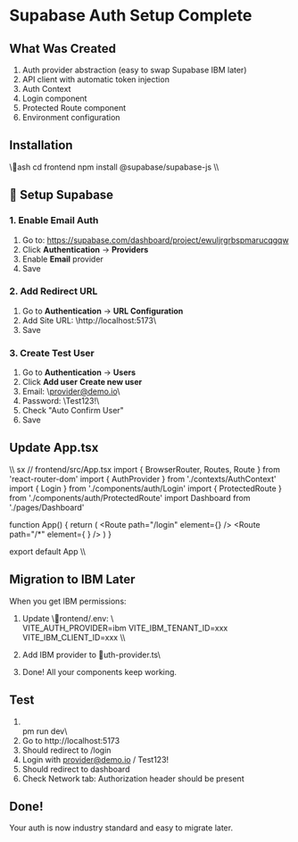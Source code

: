 ﻿#  Supabase Auth Setup Complete

##  What Was Created

1.  Auth provider abstraction (easy to swap Supabase  IBM later)
2.  API client with automatic token injection
3.  Auth Context
4.  Login component
5.  Protected Route component
6.  Environment configuration

##  Installation

\\\ash
cd frontend
npm install @supabase/supabase-js
\\\

## 🔧 Setup Supabase

### 1. Enable Email Auth
1. Go to: https://supabase.com/dashboard/project/ewuljrgrbspmarucqgqw
2. Click **Authentication** → **Providers**
3. Enable **Email** provider
4. Save

### 2. Add Redirect URL
1. Go to **Authentication** → **URL Configuration**
2. Add Site URL: \http://localhost:5173\
3. Save

### 3. Create Test User
1. Go to **Authentication** → **Users**
2. Click **Add user**  **Create new user**
3. Email: \provider@demo.io\
4. Password: \Test123!\
5.  Check "Auto Confirm User"
6. Save

##  Update App.tsx

\\\	sx
// frontend/src/App.tsx
import { BrowserRouter, Routes, Route } from 'react-router-dom'
import { AuthProvider } from './contexts/AuthContext'
import { Login } from './components/auth/Login'
import { ProtectedRoute } from './components/auth/ProtectedRoute'
import Dashboard from './pages/Dashboard'

function App() {
  return (
    <AuthProvider>
      <BrowserRouter>
        <Routes>
          <Route path="/login" element={<Login />} />
          <Route
            path="/*"
            element={
              <ProtectedRoute>
                <Dashboard />
              </ProtectedRoute>
            }
          />
        </Routes>
      </BrowserRouter>
    </AuthProvider>
  )
}

export default App
\\\

##  Migration to IBM Later

When you get IBM permissions:

1. Update \rontend/.env\:
\\\
VITE_AUTH_PROVIDER=ibm
VITE_IBM_TENANT_ID=xxx
VITE_IBM_CLIENT_ID=xxx
\\\

2. Add IBM provider to \uth-provider.ts\
3. Done! All your components keep working.

##  Test

1. \
pm run dev\
2. Go to http://localhost:5173
3. Should redirect to /login
4. Login with provider@demo.io / Test123!
5. Should redirect to dashboard
6. Check Network tab: Authorization header should be present

##  Done!

Your auth is now industry standard and easy to migrate later.
